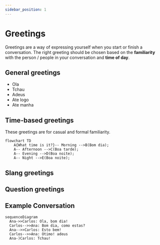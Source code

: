 ```yaml
---
sidebar_position: 1
---
```


# Greetings

Greetings are a way of expressing yourself when you start or finish a conversation. The right greeting should be chosen based on the **familiarity** with the person / people in your conversation and **time of day**.

## General greetings

- Ola
- Tchau
- Adeus
- Ate logo
- Ate manha

## Time-based greetings

These greetings are for casual and formal familiarity.

```mermaid
flowchart TD
    A{What time is it?}-- Morning -->B(Bom dia);
    A-- Afternoon -->C(Boa tarde);
    A-- Evening -->D(Boa noite);
    A-- Night -->E(Boa noite);
```

## Slang greetings

## Question greetings

## Example Conversation

```mermaid
sequenceDiagram
  Ana->>Carlos: Ola, bom dia!
  Carlos-->>Ana: Bom dia, como estas?
  Ana-->>Carlos: Esto bem!
  Carlos-->>Ana: Otimo! adeus
  Ana-)Carlos: Tchau!
```
